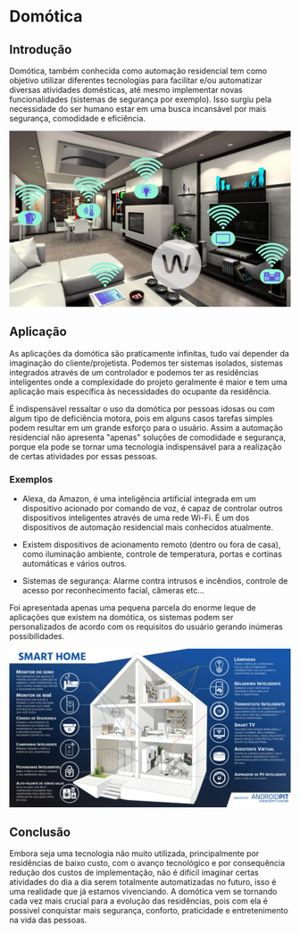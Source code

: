 # Domótica

## Introdução

Domótica, também conhecida como automação residencial tem como objetivo utilizar diferentes tecnologias para facilitar e/ou 
automatizar diversas atividades domésticas, até mesmo implementar novas funcionalidades (sistemas de segurança por exemplo).
Isso surgiu pela necessidade do ser humano estar em uma busca incansável por mais segurança, comodidade e eficiência.

![](./imagens/automacao-residencial.jpg)

## Aplicação

As aplicações da domótica são praticamente infinitas, tudo vai depender da imaginação do cliente/projetista. Podemos ter sistemas isolados, sistemas integrados através de um controlador e podemos ter as residências inteligentes onde a complexidade do projeto geralmente é maior e tem uma aplicação mais específica às necessidades do ocupante da residência.

É indispensável ressaltar o uso da domótica por pessoas idosas ou com algum tipo de deficiência motora, pois em alguns casos tarefas simples podem resultar em um grande esforço para o usuário. Assim a automação residencial não apresenta "apenas" soluções de comodidade e segurança, porque ela pode se tornar uma tecnologia indispensável para a realização de certas atividades por essas pessoas.

### Exemplos

- Alexa, da Amazon, é uma inteligência artificial integrada em um dispositivo acionado por comando de voz, é capaz de controlar outros dispositivos inteligentes através de uma rede Wi-Fi. É um dos dispositivos de automação residencial mais conhecidos atualmente.

- Existem dispositivos de acionamento remoto (dentro ou fora de casa), como iluminação ambiente, controle de temperatura, portas e cortinas automáticas e vários outros.

- Sistemas de segurança: Alarme contra intrusos e incêndios, controle de acesso por reconhecimento facial, câmeras etc...

Foi apresentada apenas uma pequena parcela do enorme leque de aplicações que existem na domótica, os sistemas podem ser personalizados de acordo com os requisitos do usuário gerando inúmeras possibilidades.

![](./imagens/smart-home-infografico-BRA.jpg)

## Conclusão

Embora seja uma tecnologia não muito utilizada, principalmente por residências de baixo custo, com o avanço tecnológico e por consequência redução dos custos de implementação, não é difícil imaginar certas atividades do dia a dia serem totalmente automatizadas no futuro, isso é uma realidade que já estamos vivenciando. A domótica vem se tornando cada vez mais crucial para a evolução das residências, pois com ela é possivel conquistar mais segurança, conforto, praticidade e entretenimento na vida das pessoas.
